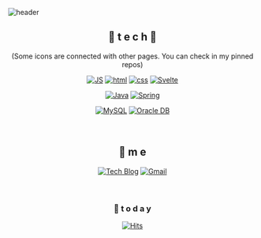 

<!--
 
### Hi there 👋

**StealSwan/StealSwan** is a ✨ _special_ ✨ repository because its `README.md` (this file) appears on your GitHub profile.

Here are some ideas to get you started:

- 🔭 I’m currently working on ...
- 🌱 I’m currently learning ...
- 👯 I’m looking to collaborate on ...
- 🤔 I’m looking for help with ...
- 💬 Ask me about ...
- 📫 How to reach me: ...
- 😄 Pronouns: ...
- ⚡ Fun fact: ...
-->



![header](https://capsule-render.vercel.app/api?type=waving&color=gradient&height=300&section=header&text=CreateNewWorld🦢&fontSize=70)

<div align=center>

## 🌹 t e c h 🌹 
(Some icons are connected with other pages. You can check in my pinned repos)

[![JS](https://img.shields.io/badge/JavaScript-F7DF1E?style=flat-square&logo=JavaScript&logoColor=black)](https://github.com/StealSwan/Semi_BookStore) [![html](https://img.shields.io/badge/Html-E34F26?style=flat-square&logo=Html5&logoColor=white)](https://maskmbti.netlify.app) [![css](https://img.shields.io/badge/CSS-1572B6?style=flat-square&logo=CSS3&logoColor=white)](https://mycatlife.netlify.app) [![Svelte](https://img.shields.io/badge/Svelte-FF3E00?style=flat-square&logo=Svelte&logoColor=white)](https://github.com/StealSwan/TIL_EveryWorkspace_Spring)
<br>

[![Java](https://img.shields.io/badge/Java-007396?style=flat-square&logo=Java&logoColor=white)](https://stealswan.tistory.com/96?category=1023112) [![Spring](https://img.shields.io/badge/Spring-6DB33F?style=flat-square&logo=Spring&logoColor=white)](https://github.com/StealSwan/SistFinalProject) 
<br> 
 
[![MySQL](https://img.shields.io/badge/MySQL-4479A1?style=flat-square&logo=MySQL&logoColor=white)](https://stealswan.tistory.com/145?category=1035032) [![Oracle DB](https://img.shields.io/badge/Oracle-F80000?style=flat-square&logo=oracle&logoColor=white)](https://github.com/StealSwan/Java_JDBC_Diary_SelfProject)
<br><br><br>

 
## 💫 m e 
[![Tech Blog](https://img.shields.io/badge/Blog-FF5722?style=flat-square&logo=blogger&logoColor=white)](https://stealswan.tistory.com/) [![Gmail](https://img.shields.io/badge/Gmail-EA4335?style=flat-square&logo=Gmail&logoColor=white)](mailto:vatican0@naver.com)
<br><br><br>


### 💌  t o d a y 

[![Hits](https://hits.seeyoufarm.com/api/count/incr/badge.svg?url=https%3A%2F%2Fgithub.com%2FStealSwan&count_bg=%23DFACAC&title_bg=%23E371D6&icon=&icon_color=%23E7E7E7&title=hits&edge_flat=false)](https://hits.seeyoufarm.com)
<br><br><br><br><br>

</div>

